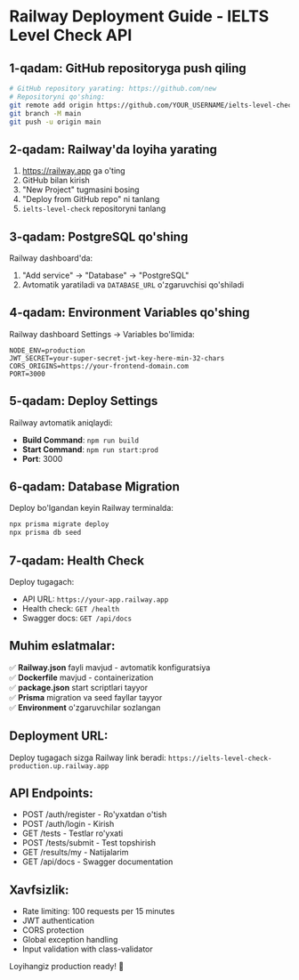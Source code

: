 # Railway Deployment Guide - IELTS Level Check API

## 1-qadam: GitHub repositoryga push qiling

```bash
# GitHub repository yarating: https://github.com/new
# Repositoryni qo'shing:
git remote add origin https://github.com/YOUR_USERNAME/ielts-level-check.git
git branch -M main
git push -u origin main
```

## 2-qadam: Railway'da loyiha yarating

1. https://railway.app ga o'ting
2. GitHub bilan kirish
3. "New Project" tugmasini bosing
4. "Deploy from GitHub repo" ni tanlang
5. `ielts-level-check` repositoryni tanlang

## 3-qadam: PostgreSQL qo'shing

Railway dashboard'da:

1. "Add service" → "Database" → "PostgreSQL"
2. Avtomatik yaratiladi va `DATABASE_URL` o'zgaruvchisi qo'shiladi

## 4-qadam: Environment Variables qo'shing

Railway dashboard Settings → Variables bo'limida:

```
NODE_ENV=production
JWT_SECRET=your-super-secret-jwt-key-here-min-32-chars
CORS_ORIGINS=https://your-frontend-domain.com
PORT=3000
```

## 5-qadam: Deploy Settings

Railway avtomatik aniqlaydi:

- **Build Command**: `npm run build`
- **Start Command**: `npm run start:prod`
- **Port**: 3000

## 6-qadam: Database Migration

Deploy bo'lgandan keyin Railway terminalda:

```bash
npx prisma migrate deploy
npx prisma db seed
```

## 7-qadam: Health Check

Deploy tugagach:

- API URL: `https://your-app.railway.app`
- Health check: `GET /health`
- Swagger docs: `GET /api/docs`

## Muhim eslatmalar:

✅ **Railway.json** fayli mavjud - avtomatik konfiguratsiya  
✅ **Dockerfile** mavjud - containerization  
✅ **package.json** start scriptlari tayyor  
✅ **Prisma** migration va seed fayllar tayyor  
✅ **Environment** o'zgaruvchilar sozlangan

## Deployment URL:

Deploy tugagach sizga Railway link beradi:
`https://ielts-level-check-production.up.railway.app`

## API Endpoints:

- POST /auth/register - Ro'yxatdan o'tish
- POST /auth/login - Kirish
- GET /tests - Testlar ro'yxati
- POST /tests/submit - Test topshirish
- GET /results/my - Natijalarim
- GET /api/docs - Swagger documentation

## Xavfsizlik:

- Rate limiting: 100 requests per 15 minutes
- JWT authentication
- CORS protection
- Global exception handling
- Input validation with class-validator

Loyihangiz production ready! 🚀
